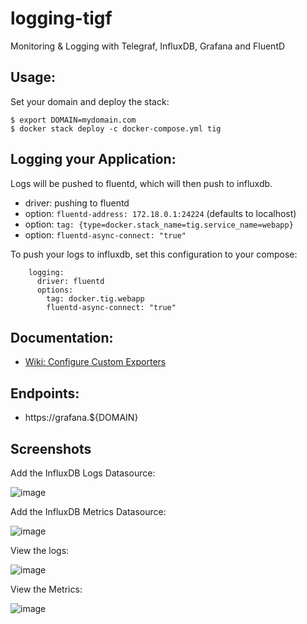 # logging-tigf
Monitoring &amp; Logging with Telegraf, InfluxDB, Grafana and FluentD

## Usage:

Set your domain and deploy the stack:

```
$ export DOMAIN=mydomain.com
$ docker stack deploy -c docker-compose.yml tig
```

## Logging your Application:

Logs will be pushed to fluentd, which will then push to influxdb. 

- driver: pushing to fluentd
- option: `fluentd-address: 172.18.0.1:24224` (defaults to localhost)
- option: `tag: {type=docker.stack_name=tig.service_name=webapp}`
- option: `fluentd-async-connect: "true"`

To push your logs to influxdb, set this configuration to your compose:

```
    logging:
      driver: fluentd
      options:
        tag: docker.tig.webapp
        fluentd-async-connect: "true"
```

## Documentation:

- [Wiki: Configure Custom Exporters](https://github.com/bekkerstacks/logging-tigf/wiki/Custom-Script-for-Telegraf-Input-Exec)

## Endpoints:

- https://grafana.${DOMAIN}

## Screenshots

Add the InfluxDB Logs Datasource:

![image](https://user-images.githubusercontent.com/50801771/63646485-d1d1bb80-c713-11e9-8311-c8955e470795.png)

Add the InfluxDB Metrics Datasource:

![image](https://user-images.githubusercontent.com/50801771/63646487-d72f0600-c713-11e9-8452-c17cd09c6257.png)

View the logs:

![image](https://user-images.githubusercontent.com/50801771/63646494-f6c62e80-c713-11e9-99ae-6820ec046d17.png)

View the Metrics:

![image](https://user-images.githubusercontent.com/50801771/63646579-6983d980-c715-11e9-8467-3f5d763d0fc7.png)
